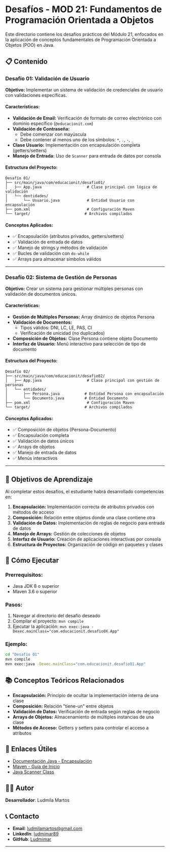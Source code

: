 # Desafíos - MOD 21: Fundamentos de Programación Orientada a Objetos

Este directorio contiene los desafíos prácticos del Módulo 21, enfocados en la aplicación de conceptos fundamentales de Programación Orientada a Objetos (POO) en Java.

## 📋 Contenido

### Desafío 01: Validación de Usuario
**Objetivo:** Implementar un sistema de validación de credenciales de usuario con validaciones específicas.

#### Características:
- **Validación de Email:** Verificación de formato de correo electrónico con dominio específico (`@educacionit.com`)
- **Validación de Contraseña:** 
  - Debe comenzar con mayúscula
  - Debe contener al menos uno de los símbolos: `*`, `.`, `-`, `_`
- **Clase Usuario:** Implementación con encapsulación completa (getters/setters)
- **Manejo de Entrada:** Uso de `Scanner` para entrada de datos por consola

#### Estructura del Proyecto:
```
Desafío 01/
├── src/main/java/com/educacionit/desafio01/
│   ├── App.java                    # Clase principal con lógica de validación
│   └── dentidades/
│       └── Usuario.java            # Entidad Usuario con encapsulación
├── pom.xml                         # Configuración Maven
└── target/                        # Archivos compilados
```

#### Conceptos Aplicados:
- ✅ Encapsulación (atributos privados, getters/setters)
- ✅ Validación de entrada de datos
- ✅ Manejo de strings y métodos de validación
- ✅ Bucles de validación con `do-while`
- ✅ Arrays para almacenar símbolos válidos

---

### Desafío 02: Sistema de Gestión de Personas
**Objetivo:** Crear un sistema para gestionar múltiples personas con validación de documentos únicos.

#### Características:
- **Gestión de Múltiples Personas:** Array dinámico de objetos Persona
- **Validación de Documentos:** 
  - Tipos válidos: DNI, LC, LE, PAS, CI
  - Verificación de unicidad (no duplicados)
- **Composición de Objetos:** Clase Persona contiene objeto Documento
- **Interfaz de Usuario:** Menú interactivo para selección de tipo de documento

#### Estructura del Proyecto:
```
Desafío 02/
├── src/main/java/com/educacionit/desafio02/
│   ├── App.java                    # Clase principal con gestión de personas
│   └── entidades/
│       ├── Persona.java           # Entidad Persona con encapsulación
│       └── Documento.java         # Entidad Documento
├── pom.xml                         # Configuración Maven
└── target/                        # Archivos compilados
```

#### Conceptos Aplicados:
- ✅ Composición de objetos (Persona-Documento)
- ✅ Encapsulación completa
- ✅ Validación de datos únicos
- ✅ Arrays de objetos
- ✅ Manejo de entrada de datos
- ✅ Menús interactivos

---

## 🎯 Objetivos de Aprendizaje

Al completar estos desafíos, el estudiante habrá desarrollado competencias en:

1. **Encapsulación:** Implementación correcta de atributos privados con métodos de acceso
2. **Composición:** Relación entre objetos donde una clase contiene otra
3. **Validación de Datos:** Implementación de reglas de negocio para entrada de datos
4. **Manejo de Arrays:** Gestión de colecciones de objetos
5. **Interfaz de Usuario:** Creación de aplicaciones interactivas por consola
6. **Estructura de Proyectos:** Organización de código en paquetes y clases

## 🚀 Cómo Ejecutar

### Prerrequisitos:
- Java JDK 8 o superior
- Maven 3.6 o superior

### Pasos:
1. Navegar al directorio del desafío deseado
2. Compilar el proyecto: `mvn compile`
3. Ejecutar la aplicación: `mvn exec:java -Dexec.mainClass="com.educacionit.desafio0X.App"`

### Ejemplo:
```bash
cd "Desafío 01"
mvn compile
mvn exec:java -Dexec.mainClass="com.educacionit.desafio01.App"
```

## 📚 Conceptos Teóricos Relacionados

- **Encapsulación:** Principio de ocultar la implementación interna de una clase
- **Composición:** Relación "tiene-un" entre objetos
- **Validación de Datos:** Verificación de entrada según reglas de negocio
- **Arrays de Objetos:** Almacenamiento de múltiples instancias de una clase
- **Métodos de Acceso:** Getters y setters para controlar el acceso a atributos

## 🔗 Enlaces Útiles

- [Documentación Java - Encapsulación](https://docs.oracle.com/javase/tutorial/java/concepts/object.html)
- [Maven - Guía de Inicio](https://maven.apache.org/guides/getting-started/)
- [Java Scanner Class](https://docs.oracle.com/javase/8/docs/api/java/util/Scanner.html)

## 👨‍💻 Autor

**Desarrollador**: Ludmila Martos

## 📞 Contacto

- **Email**: [ludmilamartos@gmail.com](mailto:ludmilamartos@gmail.com)
- **LinkedIn**: [ludmimar89](https://www.linkedin.com/in/ludmimar89/)
- **GitHub**: [Ludmimar](https://github.com/Ludmimar)

---